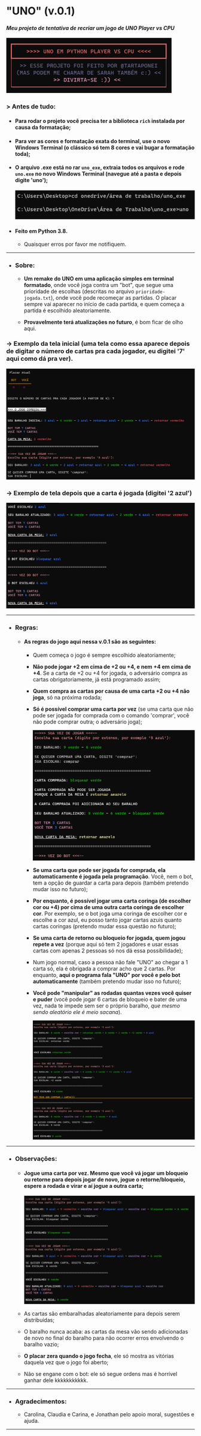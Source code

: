# "UNO" (v.0.1)

#### _Meu projeto de tentativa de recriar um jogo de UNO Player vs CPU_



![](./img/1.png)



### > Antes de tudo:

- #### Para rodar o projeto você precisa ter a biblioteca `rich` instalada por causa da formatação;

- #### Para ver as cores e formatação exata do terminal, use o novo Windows Terminal (o clássico só tem 8 cores e vai bugar a formatação toda);

- #### O arquivo .exe está no rar `uno_exe`, extraia todos os arquivos e rode `uno.exe` no novo Windows Terminal (navegue até a pasta e depois digite 'uno');

  ![](./img/diretorio.png)

  

- #### Feito em Python 3.8.

  - Quaisquer erros por favor me notifiquem.
  
  

------



- ### Sobre:

  - **Um remake do UNO em uma aplicação simples em terminal formatado**, onde você joga contra um "bot", que segue uma prioridade de escolhas (descritas no arquivo `prioridade-jogada.txt`), onde você pode recomeçar as partidas. O placar sempre vai aparecer no início de cada partida, e quem começa a partida é escolhido aleatoriamente.

  - **Provavelmente terá atualizações no futuro**, é bom ficar de olho aqui.




### -> Exemplo da tela inicial (uma tela como essa aparece depois de digitar o número de cartas pra cada jogador, eu digitei '7' aqui como dá pra ver).

<img src="./img/2.png" alt="Tela Inicial"  />



### -> Exemplo de tela depois que a carta é jogada (digitei '2 azul')

<img src="./img/3.png"  />



------



- ### Regras:

  - #### As regras do jogo aqui nessa v.0.1 são as seguintes:

    - Quem começa o jogo é sempre escolhido aleatoriamente;
    
    - **Não pode jogar +2 em cima de +2 ou +4, e nem +4 em cima de +4**. Se a carta de +2 ou +4 for jogada, o adversário compra as cartas obrigatoriamente, já está programado assim;
    
    - **Quem compra as cartas por causa de uma carta +2 ou +4 não joga**, só na próxima rodada;
    
    - **Só é possível comprar uma carta por vez** (se uma carta que não pode ser jogada for comprada com o comando 'comprar', você não pode comprar outra; o adversário joga);
    
      <img src="./img/compra.png"  />
    
      
    
    - **Se uma carta que pode ser jogada for comprada, ela automaticamente é jogada pela programação**. Você, nem o bot, tem a opção de guardar a carta para depois (também pretendo mudar isso no futuro);
    
    - **Por enquanto, é possível jogar uma carta coringa (de escolher cor ou +4) por cima de uma outra carta coringa de escolher cor**. Por exemplo, se o bot joga uma coringa de escolher cor e escolhe a cor azul, eu posso tanto jogar cartas azuis quanto cartas coringas (pretendo mudar essa questão no futuro);
    
    - **Se uma carta de retorno ou bloqueio for jogada, quem jogou repete a vez** (porque aqui só tem 2 jogadores e usar essas cartas com apenas 2 pessoas só nos dá essa possibilidade);
    
    - Num jogo normal, caso a pessoa não fale "UNO" ao chegar a 1 carta só, ela é obrigada a comprar acho que 2 cartas. Por enquanto, **aqui o programa fala "UNO" por você e pelo bot automaticamente** (também pretendo mudar isso no futuro);
    
    - **Você pode "manipular" as rodadas quantas vezes você quiser e puder** (você pode jogar 6 cartas de bloqueio e bater de uma vez, nada te impede sem ser o próprio baralho, *que mesmo sendo aleatório ele é meio sacana*).
    
      ![](./img/manipulo.png)
    
      

------



- ### Observações:

  - #### **Jogue uma carta por vez**. Mesmo que você vá jogar um bloqueio ou retorne para depois jogar de novo, jogue o retorne/bloqueio, espere a rodada e virar e aí jogue a outra carta;

    ![](./img/bloqueio.png)

    

  - As cartas são embaralhadas aleatoriamente para depois serem distribuídas;
  
  - O baralho nunca acaba: as cartas da mesa vão sendo adicionadas de novo no final do baralho para não ocorrer erros envolvendo o baralho vazio;
  
  - **O placar zera quando o jogo fecha**, ele só mostra as vitórias daquela vez que o jogo foi aberto;
  
  - Não se engane com o bot: ele só segue ordens mas é horrível ganhar dele kkkkkkkkkkk.
  
    

------

- ### Agradecimentos:

  - Carolina, Claudia e Carina, e Jonathan pelo apoio moral, sugestões e ajuda.
  
------
